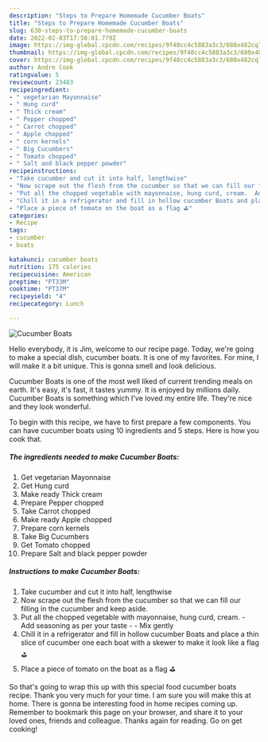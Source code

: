 ```yaml
---
description: "Steps to Prepare Homemade Cucumber Boats"
title: "Steps to Prepare Homemade Cucumber Boats"
slug: 630-steps-to-prepare-homemade-cucumber-boats
date: 2022-02-03T17:58:01.779Z
image: https://img-global.cpcdn.com/recipes/9f48cc4c5883a3c3/680x482cq70/cucumber-boats-recipe-main-photo.jpg
thumbnail: https://img-global.cpcdn.com/recipes/9f48cc4c5883a3c3/680x482cq70/cucumber-boats-recipe-main-photo.jpg
cover: https://img-global.cpcdn.com/recipes/9f48cc4c5883a3c3/680x482cq70/cucumber-boats-recipe-main-photo.jpg
author: Andre Cook
ratingvalue: 5
reviewcount: 23483
recipeingredient:
- " vegetarian Mayonnaise"
- " Hung curd"
- " Thick cream"
- " Pepper chopped"
- " Carrot chopped"
- " Apple chopped"
- " corn kernels"
- " Big Cucumbers"
- " Tomato chopped"
- " Salt and black pepper powder"
recipeinstructions:
- "Take cucumber and cut it into half, lengthwise"
- "Now scrape out the flesh from the cucumber so that we can fill our filling in the cucumber and keep aside."
- "Put all the chopped vegetable with mayonnaise, hung curd, cream.  Add seasoning as per your taste   Mix gently"
- "Chill it in a refrigerator and fill in hollow cucumber Boats and place a thin slice of cucumber one each boat with a skewer to make it look like a flag ⛳️"
- "Place a piece of tomato on the boat as a flag ⛳️"
categories:
- Recipe
tags:
- cucumber
- boats

katakunci: cucumber boats 
nutrition: 175 calories
recipecuisine: American
preptime: "PT33M"
cooktime: "PT37M"
recipeyield: "4"
recipecategory: Lunch

---
```



![Cucumber Boats](https://img-global.cpcdn.com/recipes/9f48cc4c5883a3c3/680x482cq70/cucumber-boats-recipe-main-photo.jpg)

Hello everybody, it is Jim, welcome to our recipe page. Today, we're going to make a special dish, cucumber boats. It is one of my favorites. For mine, I will make it a bit unique. This is gonna smell and look delicious.



Cucumber Boats is one of the most well liked of current trending meals on earth. It's easy, it's fast, it tastes yummy. It is enjoyed by millions daily. Cucumber Boats is something which I've loved my entire life. They're nice and they look wonderful.


To begin with this recipe, we have to first prepare a few components. You can have cucumber boats using 10 ingredients and 5 steps. Here is how you cook that.

<!--inarticleads1-->

##### The ingredients needed to make Cucumber Boats:

1. Get  vegetarian Mayonnaise
1. Get  Hung curd
1. Make ready  Thick cream
1. Prepare  Pepper chopped
1. Take  Carrot chopped
1. Make ready  Apple chopped
1. Prepare  corn kernels
1. Take  Big Cucumbers
1. Get  Tomato chopped
1. Prepare  Salt and black pepper powder




<!--inarticleads2-->

##### Instructions to make Cucumber Boats:

1. Take cucumber and cut it into half, lengthwise
1. Now scrape out the flesh from the cucumber so that we can fill our filling in the cucumber and keep aside.
1. Put all the chopped vegetable with mayonnaise, hung curd, cream.  - Add seasoning as per your taste  -  - Mix gently
1. Chill it in a refrigerator and fill in hollow cucumber Boats and place a thin slice of cucumber one each boat with a skewer to make it look like a flag ⛳️
1. Place a piece of tomato on the boat as a flag ⛳️




So that's going to wrap this up with this special food cucumber boats recipe. Thank you very much for your time. I am sure you will make this at home. There is gonna be interesting food in home recipes coming up. Remember to bookmark this page on your browser, and share it to your loved ones, friends and colleague. Thanks again for reading. Go on get cooking!
